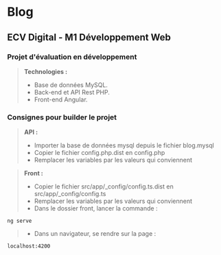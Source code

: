 # Blog

## ECV Digital - M1 Développement Web

### Projet d'évaluation en développement

> **Technologies :**
> - Base de données MySQL.
> - Back-end et API Rest PHP.
> - Front-end Angular.

### Consignes pour builder le projet

> **API :**
> - Importer la base de données mysql depuis le fichier blog.mysql
> - Copier le fichier config.php.dist en config.php
> - Remplacer les variables par les valeurs qui conviennent

> **Front :**
> - Copier le fichier src/app/_config/config.ts.dist en src/app/_config/config.ts
> - Remplacer les variables par les valeurs qui conviennent
> - Dans le dossier front, lancer la commande :

```
ng serve
```
> - Dans un navigateur, se rendre sur la page :

```
localhost:4200
```
